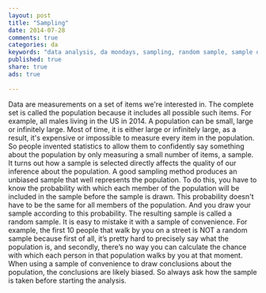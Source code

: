 ```yaml
---
layout: post
title: "Sampling"
date: 2014-07-28 
comments: true
categories: da
keywords: "data analysis, da mondays, sampling, random sample, sample of convenience"
published: true
share: true
ads: true
 
---
```

Data are measurements on a set of items we're interested in. The complete set is called the population because it includes all possible such items. For example, all males living in the US in 2014. A population can be small, large or infinitely large. Most of time, it is either large or infinitely large, as a result, it's expensive or impossible to measure every item in the population. So people invented statistics to allow them to confidently say something about the population by only measuring a small number of items, a sample. It turns out how a sample is selected directly affects the quality of our inference about the population. A good sampling method produces an unbiased sample that well represents the population. To do this, you have to know the probability with which each member of the population will be included in the sample before the sample is drawn. This probability doesn't have to be the same for all members of the population. And you draw your sample according to this probability. The resulting sample is called a random sample. It is easy to mistake it with a sample of convenience. For example, the first 10 people that walk by you on a street is NOT a random sample because first of all, it’s pretty hard to precisely say what the population is, and secondly, there’s no way you can calculate the chance with which each person in that population walks by you at that moment. When using a sample of convenience to draw conclusions about the population, the conclusions are likely biased. So always ask how the sample is taken before starting the analysis.